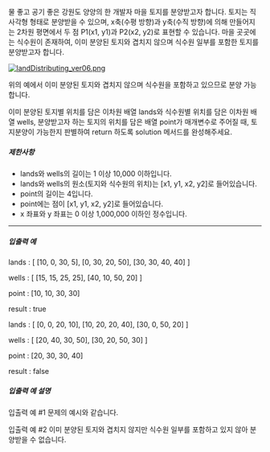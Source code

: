 물 좋고 공기 좋은 강원도 양양의 한 개발자 마을 토지를 분양받고자 합니다. 토지는 직사각형 형태로 분양받을 수 있으며, x축(수평 방향)과 y축(수직 방향)에 의해 만들어지는 2차원 평면에서 두 점 P1(x1, y1)과 P2(x2, y2)로 표현할 수 있습니다. 마을 곳곳에는 식수원이 존재하여, 이미 분양된 토지와 겹치지 않으며 식수원 일부를 포함한 토지를 분양받고자 합니다.

[![landDistributing_ver06.png](https://camo.githubusercontent.com/6eda858006fe4132f4a1dddbec08cba165fc245f/68747470733a2f2f67726570702d70726f6772616d6d6572732e73332e616d617a6f6e6177732e636f6d2f66696c65732f70726f64756374696f6e2f653461306263666135332f32636263613664362d346634362d343338392d616133652d6430653230376461353635322e706e67)](https://camo.githubusercontent.com/6eda858006fe4132f4a1dddbec08cba165fc245f/68747470733a2f2f67726570702d70726f6772616d6d6572732e73332e616d617a6f6e6177732e636f6d2f66696c65732f70726f64756374696f6e2f653461306263666135332f32636263613664362d346634362d343338392d616133652d6430653230376461353635322e706e67)

위의 예에서 이미 분양된 토지와 겹치지 않으며 식수원을 포함하고 있으므로 분양 가능합니다.

이미 분양된 토지별 위치를 담은 이차원 배열 lands와 식수원별 위치를 담은 이차원 배열 wells, 분양받고자 하는 토지의 위치를 담은 배열 point가 매개변수로 주어질 때, 토지분양이 가능한지 판별하여 return 하도록 solution 메서드를 완성해주세요.

##### 제한사항

- lands와 wells의 길이는 1 이상 10,000 이하입니다.
- lands와 wells의 원소(토지와 식수원의 위치)는 [x1, y1, x2, y2]로 들어있습니다.
- point의 길이는 4입니다.
- point에는 점이 [x1, y1, x2, y2]로 들어있습니다.
- x 좌표와 y 좌표는 0 이상 1,000,000 이하인 정수입니다.

------

##### 입출력 예

lands : [ [10, 0, 30, 5], [0, 30, 20, 50], [30, 30, 40, 40] ]

wells : [ [15, 15, 25, 25], [40, 10, 50, 20] ]

point : [10, 10, 30, 30]

result : true



lands  : [ [0, 0, 20, 10], [10, 20, 20, 40], [30, 0, 50, 20] ]

wells : [ [20, 40, 30, 50], [30, 20, 50, 30] ]

point  : [20, 30, 30, 40]

result  : false

##### 입출력 예 설명

입출력 예 #1
문제의 예시와 같습니다.

입출력 예 #2
이미 분양된 토지와 겹치지 않지만 식수원 일부를 포함하고 있지 않아 분양받을 수 없습니다.